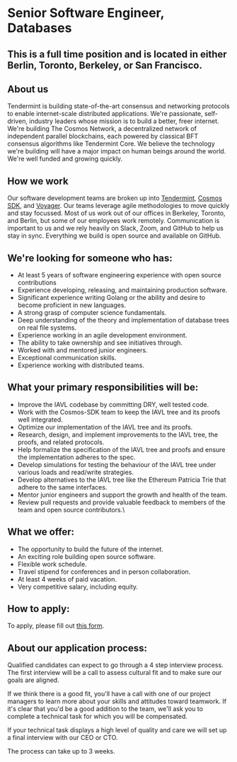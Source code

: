 # Senior Software Engineer, Databases

## This is a full time position and is located in either Berlin, Toronto, Berkeley, or San Francisco.

## About us
Tendermint is building state-of-the-art consensus and networking protocols to enable internet-scale distributed applications. We're passionate, self-driven, industry leaders whose mission is to build a better, freer internet. We're building The Cosmos Network, a decentralized network of independent parallel blockchains, each powered by classical BFT consensus algorithms like Tendermint Core. We believe the technology we're building will have a major impact on human beings around the world. We're well funded and growing quickly.

## How we work
Our software development teams are broken up into [Tendermint](https://github.com/tendermint), [Cosmos SDK](https://github.com/cosmos/cosmos-sdk), and [Voyager](https://github.com/cosmos/voyager). Our teams leverage agile methodologies to move quickly and stay focussed. Most of us work out of our offices in Berkeley, Toronto, and Berlin, but some of our employees work remotely. Communication is important to us and we rely heavily on Slack, Zoom, and GitHub to help us stay in sync. Everything we build is open source and available on GitHub.

## We're looking for someone who has:
* At least 5 years of software engineering experience with open source contributions
* Experience developing, releasing, and maintaining production software.
* Significant experience writing Golang or the ability and desire to become proficient in new languages.
* A strong grasp of computer science fundamentals. 
* Deep understanding of the theory and implementation of database trees on real file systems.
* Experience working in an agile development environment.
* The ability to take ownership and see initiatives through.
* Worked with and mentored junior engineers.
* Exceptional communication skills.
* Experience working with distributed teams.

## What your primary responsibilities will be:
* Improve the IAVL codebase by committing DRY, well tested code.
* Work with the Cosmos-SDK team to keep the IAVL tree and its proofs well integrated.
* Optimize our implementation of the IAVL tree and its proofs.
* Research, design, and implement improvements to the IAVL tree, the proofs, and related protocols. 
* Help formalize the specification of the IAVL tree and proofs and ensure the implementation adheres to the spec.
* Develop simulations for testing the behaviour of the IAVL tree under various loads and read/write strategies.
* Develop alternatives to the IAVL tree like the Ethereum Patricia Trie that adhere to the same interfaces.
* Mentor junior engineers and support the growth and health of the team.
* Review pull requests and provide valuable feedback to members of the team and open source contributors.\

## What we offer:
* The opportunity to build the future of the internet.
* An exciting role building open source software.
* Flexible work schedule.
* Travel stipend for conferences and in person collaboration.
* At least 4 weeks of paid vacation.
* Very competitive salary, including equity.

## How to apply:
To apply, please fill out [this form](https://goo.gl/forms/jpdRI1wD8pdfoqKl2).

## About our application process:
Qualified candidates can expect to go through a 4 step interview process. The first interview will be a call to assess cultural fit and to make sure our goals are aligned.

If we think there is a good fit, you'll have a call with one of our project managers to learn more about your skills and attitudes toward teamwork. If it's clear that you'd be a good addition to the team, we'll ask you to complete a technical task for which you will be compensated.

If your technical task displays a high level of quality and care we will set up a final interview with our CEO or CTO.

The process can take up to 3 weeks.
